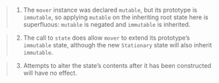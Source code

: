 > 1. The `mover` instance was declared `mutable`, but its prototype is `immutable`, so applying `mutable` on the inheriting root state here is superfluous: `mutable` is negated and `immutable` is inherited.

> 2. The call to `state` does allow `mover` to extend its prototype’s `immutable` state, although the new `Stationary` state will also inherit `immutable`.

> 3. Attempts to alter the state’s contents after it has been constructed will have no effect.